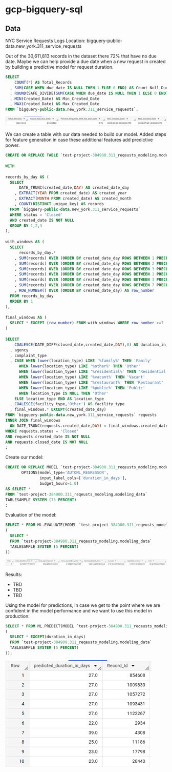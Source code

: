 # gcp-bigquery-sql

## Data

NYC Service Requests Logs
Location: bigquery-public-data.new_york.311_service_requests

Out of the 30,611,813 records in the dataset there 72% that have no due date. Maybe we can help provide a due date when a new request in created 
by building a predictive model for request duration.

```sql
SELECT 
    COUNT(*) AS Total_Records
  , SUM(CASE WHEN due_date IS NULL THEN 1 ELSE 0 END) AS Count_Null_Due_Date
  , ROUND(SAFE_DIVIDE(SUM(CASE WHEN due_date IS NULL THEN 1 ELSE 0 END),COUNT(*)),2) AS Percent_Requests_With_No_Due_Date
  , MIN(Created_Date) AS Min_Created_Date
  , MAX(Created_Date) AS Max_Created_Date
FROM `bigquery-public-data.new_york.311_service_requests`; 
```

![](screenshots/one.PNG)

We can create a table with our data needed to build our model. 
Added steps for feature generation in case these additional features add predictive power.

```sql
CREATE OR REPLACE TABLE `test-project-384900.311_reqeusts_modeling.modeling_data` AS 

WITH  
  
records_by_day AS (
  SELECT 
      DATE_TRUNC(created_date,DAY) AS created_date_day
    , EXTRACT(YEAR FROM created_date) AS created_year
    , EXTRACT(MONTH FROM created_date) AS created_month
    , COUNT(DISTINCT unique_key) AS records
  FROM `bigquery-public-data.new_york.311_service_requests`
  WHERE status = 'Closed'
  AND created_date IS NOT NULL
  GROUP BY 1,2,3
),

with_windows AS (
  SELECT 
      records_by_day.*
    , SUM(records) OVER (ORDER BY created_date_day ROWS BETWEEN 1 PRECEDING AND 1 PRECEDING) AS records_previous_1_day
    , SUM(records) OVER (ORDER BY created_date_day ROWS BETWEEN 2 PRECEDING AND 2 PRECEDING) AS records_previous_2_day
    , SUM(records) OVER (ORDER BY created_date_day ROWS BETWEEN 3 PRECEDING AND 3 PRECEDING) AS records_previous_3_day
    , SUM(records) OVER (ORDER BY created_date_day ROWS BETWEEN 1 PRECEDING AND CURRENT ROW) AS records_cumulative_1_day
    , SUM(records) OVER (ORDER BY created_date_day ROWS BETWEEN 3 PRECEDING AND CURRENT ROW) AS records_cumulative_3_day
    , SUM(records) OVER (ORDER BY created_date_day ROWS BETWEEN 7 PRECEDING AND CURRENT ROW) AS records_cumulative_7_day
    , ROW_NUMBER() OVER (ORDER BY created_date_day) AS row_number
  FROM records_by_day
  ORDER BY 1
),

final_windows AS (
  SELECT * EXCEPT (row_number) FROM with_windows WHERE row_number >=7
)

SELECT  
    COALESCE(DATE_DIFF(closed_date,created_date,DAY),0) AS duration_in_days
  , agency
  , complaint_type 
  , CASE WHEN lower(location_type) LIKE '%family%' THEN 'Family'
      WHEN lower(location_type) LIKE '%other%' THEN 'Other'
      WHEN lower(location_type) LIKE '%residential%' THEN 'Residential'
      WHEN lower(location_type) LIKE '%vacant%' THEN 'Vacant'
      WHEN lower(location_type) LIKE '%restaurant%' THEN 'Restaurant'
      WHEN lower(location_type) LIKE '%public%' THEN 'Public'
      WHEN location_type IS NULL THEN 'Other'
    ELSE location_type END AS location_type 
  , COALESCE(facility_type,'Other') AS facility_type
  , final_windows.* EXCEPT(created_date_day)
FROM `bigquery-public-data.new_york.311_service_requests` requests
INNER JOIN final_windows 
  ON DATE_TRUNC(requests.created_date,DAY) = final_windows.created_date_day
WHERE requests.status = 'Closed'
AND requests.created_date IS NOT NULL
AND requests.closed_date IS NOT NULL
;
```

Create our model:

```sql
CREATE OR REPLACE MODEL `test-project-384900.311_reqeusts_modeling.model_request_duration`
       OPTIONS(model_type='AUTOML_REGRESSOR',
               input_label_cols=['duration_in_days'],
               budget_hours=1.0)
AS SELECT *
FROM `test-project-384900.311_reqeusts_modeling.modeling_data`
TABLESAMPLE SYSTEM (75 PERCENT)
;
```

Evaluation of the model:

```sql
SELECT * FROM ML.EVALUATE(MODEL `test-project-384900.311_reqeusts_modeling.model_request_duration`,
(
  SELECT *
  FROM `test-project-384900.311_reqeusts_modeling.modeling_data`
  TABLESAMPLE SYSTEM (5 PERCENT)
))
```

![](screenshots/two.PNG)

Results:
- TBD
- TBD
- TBD

Using the model for predictions, in case we get to the point where we are confident in the model performance and we want to use this model in production:

```sql 
SELECT * FROM ML.PREDICT(MODEL `test-project-384900.311_reqeusts_modeling.model_request_duration`,
(
  SELECT * EXCEPT(duration_in_days)
  FROM `test-project-384900.311_reqeusts_modeling.modeling_data`
  TABLESAMPLE SYSTEM (5 PERCENT)
));
```

![](screenshots/three.PNG)